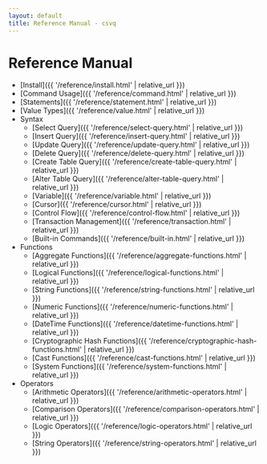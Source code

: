 ```yaml
---
layout: default
title: Reference Manual - csvq
---
```


# Reference Manual

* [Install]({{ '/reference/install.html' | relative_url }})
* [Command Usage]({{ '/reference/command.html' | relative_url }})
* [Statements]({{ '/reference/statement.html' | relative_url }})
* [Value Types]({{ '/reference/value.html' | relative_url }})
* Syntax
  * [Select Query]({{ '/reference/select-query.html' | relative_url }})
  * [Insert Query]({{ '/reference/insert-query.html' | relative_url }})
  * [Update Query]({{ '/reference/update-query.html' | relative_url }})
  * [Delete Query]({{ '/reference/delete-query.html' | relative_url }})
  * [Create Table Query]({{ '/reference/create-table-query.html' | relative_url }})
  * [Alter Table Query]({{ '/reference/alter-table-query.html' | relative_url }})
  * [Variable]({{ '/reference/variable.html' | relative_url }})
  * [Cursor]({{ '/reference/cursor.html' | relative_url }})
  * [Control Flow]({{ '/reference/control-flow.html' | relative_url }})
  * [Transaction Management]({{ '/reference/transaction.html' | relative_url }})
  * [Built-in Commands]({{ '/reference/built-in.html' | relative_url }})
* Functions
  * [Aggregate Functions]({{ '/reference/aggregate-functions.html' | relative_url }})
  * [Logical Functions]({{ '/reference/logical-functions.html' | relative_url }})
  * [String Functions]({{ '/reference/string-functions.html' | relative_url }})
  * [Numeric Functions]({{ '/reference/numeric-functions.html' | relative_url }})
  * [DateTime Functions]({{ '/reference/datetime-functions.html' | relative_url }})
  * [Cryptographic Hash Functions]({{ '/reference/cryptographic-hash-functions.html' | relative_url }})
  * [Cast Functions]({{ '/reference/cast-functions.html' | relative_url }})
  * [System Functions]({{ '/reference/system-functions.html' | relative_url }})
* Operators
  * [Arithmetic Operators]({{ '/reference/arithmetic-operators.html' | relative_url }})
  * [Comparison Operators]({{ '/reference/comparison-operators.html' | relative_url }})
  * [Logic Operators]({{ '/reference/logic-operators.html' | relative_url }})
  * [String Operators]({{ '/reference/string-operators.html' | relative_url }})
